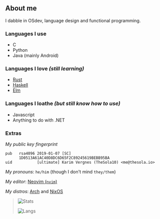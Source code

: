 
## About me

I dabble in OSdev, language design and functional programming.

### Languages I use
- C
- Python
- Java (mainly Android)

### Languages I love _(still learning)_
- [Rust](https://rust-lang.org)
- [Haskell](https://haskell.org)
- [Elm](https://elm-lang.org)

### Languages I loathe _(but still know how to use)_
- Javascript
- Anything to do with .NET


### Extras
_My public key fingerprint_
```
pub   rsa4096 2019-01-07 [SC]
      1D0513A61AC40D8DC6D65F2C89245619BEBB95BA
uid           [ultimate] Karim Vergnes (TheSola10) <me@thesola.io>
```

_My pronouns_: `he/him` (though I don't mind `they/them`)

_My editor_: [Neovim (`nvim`)](https://neovim.io)

_My distros_: [Arch](https://archlinux.org) and [NixOS](https://nixos.org)

> ![Stats](https://github-readme-stats.vercel.app/api?username=thesola10&show_icons=true&hide_border=true)
>
> ![Langs](https://github-readme-stats.vercel.app/api/top-langs/?username=thesola10&hide_border=true)
